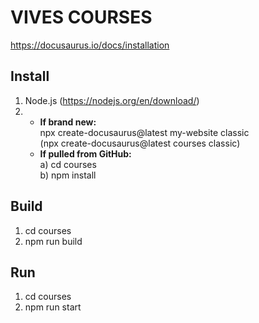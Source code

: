 # VIVES COURSES
https://docusaurus.io/docs/installation

## Install
1) Node.js (https://nodejs.org/en/download/)
2) - **If brand new:** <br />
   npx create-docusaurus@latest my-website classic <br />
   (npx create-docusaurus@latest courses classic)
   - **If pulled from GitHub:** <br />
   a) cd courses <br />
   b) npm install

## Build
1) cd courses
2) npm run build


## Run
1) cd courses
2) npm run start

